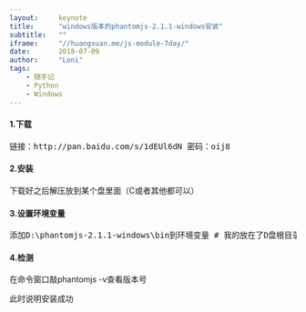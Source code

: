 ```yaml
---
layout:     keynote
title:      "windows版本的phantomjs-2.1.1-windows安装"
subtitle:   ""
iframe:     "//huangxuan.me/js-module-7day/"
date:       2018-07-09
author:     "Loni"
tags:
    - 随手记
    - Python
    - Windows
---
```


#### 1.下载

<pre>链接：http://pan.baidu.com/s/1dEUl6dN 密码：oij8</pre>

#### 2.安装

下载好之后解压放到某个盘里面（C或者其他都可以）

#### 3.设置环境变量

<pre>添加D:\phantomjs-2.1.1-windows\bin到环境变量 # 我的放在了D盘根目录下</pre>

#### 4.检测

在命令窗口敲phantomjs -v查看版本号

此时说明安装成功

